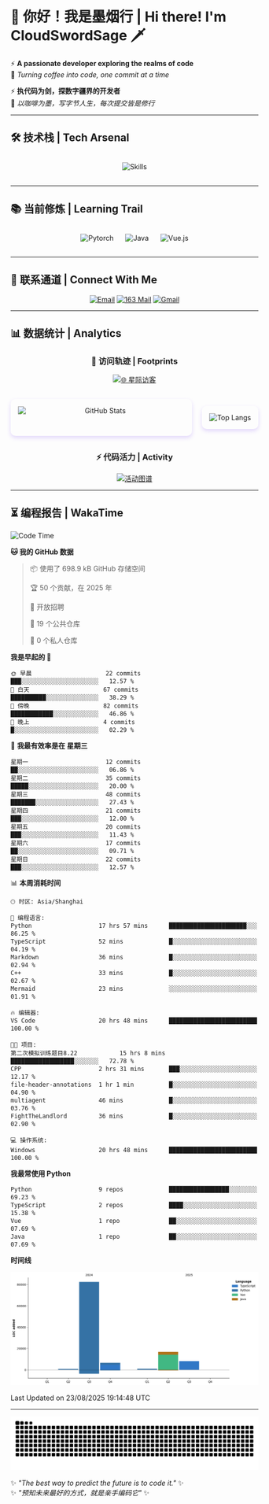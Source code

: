# 🌊 你好！我是墨烟行 | Hi there! I'm CloudSwordSage 🗡️

⚡ **A passionate developer exploring the realms of code**  
🌌 *Turning coffee into code, one commit at a time*

⚡ **执代码为剑，探数字疆界的开发者**  
🌌 *以咖啡为墨，写字节人生，每次提交皆是修行*

---

## 🛠️ 技术栈 | Tech Arsenal

<div align="center" style="margin: 20px 0;">
  <img src="https://skillicons.dev/icons?i=python,linux,git,github,html,css,js,ts" alt="Skills" style="height: 50px; margin: 10px;"/>
</div>

---

## 📚 当前修炼 | Learning Trail

<div align="center" style="margin: 20px 0;">
  <img src="https://img.shields.io/badge/PyTorch-EE4C2C?style=flat-square&logo=pytorch&logoColor=white" alt="Pytorch" style="height: 30px; margin: 10px;"/>
  <img src="https://img.shields.io/badge/Java-007396?style=flat-square&logo=openjdk&logoColor=white" alt="Java" style="height: 30px; margin: 10px;"/>
  <img src="https://img.shields.io/badge/Vue.js-4FC08D?style=flat-square&logo=vue.js&logoColor=white" alt="Vue.js" style="height: 30px; margin: 10px;"/>
</div>

---

## 📮 联系通道 | Connect With Me

<div align="center">
  
[![Email](https://img.shields.io/badge/QQ%20Mail-cloudswordsage@qq.com-168DEA?style=flat-square&logo=tencentqq)](mailto:cloudswordsage@qq.com)
[![163 Mail](https://img.shields.io/badge/163-zlf100518@163.com-DC143C?style=flat-square)](mailto:zlf100518@163.com)
[![Gmail](https://img.shields.io/badge/Gmail-zlf100518@gmail.com-EA4335?style=flat-square&logo=gmail)](mailto:zlf100518@gmail.com)

</div>

---

## 📊 数据统计 | Analytics

<div align="center">

### 🌌 访问轨迹 | Footprints

[![🌐 星际访客](https://count.getloli.com/get/@CloudSwordSage?theme=rule34)](https://github.com/CloudSwordSage)

<div style="display: flex; gap: 20px; margin: 30px 0">
  <img src="https://github-readme-stats.vercel.app/api?username=CloudSwordSage&show_icons=true&theme=midnight-purple&hide_border=true&include_all_commits=true&rank_icon=github&hide=issues&line_height=24" 
       alt="GitHub Stats" 
       style="flex: 1; box-shadow: 0 4px 8px rgba(122,63,247,0.2); border-radius: 10px; padding: 15px;"/>
  
  <img src="https://github-readme-stats.vercel.app/api/top-langs/?username=CloudSwordSage&layout=compact&theme=midnight-purple&hide_border=true&langs_count=6&card_width=300&exclude_repo=AI-Assistant"
       alt="Top Langs"
       style="flex: 1; box-shadow: 0 4px 8px rgba(122,63,247,0.2); border-radius: 10px; padding: 15px;"/>
</div>

### ⚡ 代码活力 | Activity

[![活动图谱](https://github-readme-activity-graph.vercel.app/graph?username=CloudSwordSage&theme=react-dark&hide_border=true&area=true&custom_title=代码能量流%20|%20Contribution%20Flow&radius=12&height=300)](https://github.com/CloudSwordSage)

</div>

---

## ⏳ 编程报告 | WakaTime

<!--START_SECTION:waka-->
![Code Time](http://img.shields.io/badge/Code%20Time-1%2C200%20hrs%2047%20mins-blue)

**🐱 我的 GitHub 数据** 

> 📦  使用了 698.9 kB GitHub 存储空间 
 > 
> 🏆 50 个贡献，在 2025 年
 > 
> 💼 开放招聘
 > 
> 📜 19 个公共仓库 
 > 
> 🔑 0 个私人仓库 
 > 
**我是早起的 🐤** 

```text
🌞 早晨                     22 commits          ███░░░░░░░░░░░░░░░░░░░░░░   12.57 % 
🌆 白天                     67 commits          ██████████░░░░░░░░░░░░░░░   38.29 % 
🌃 傍晚                     82 commits          ████████████░░░░░░░░░░░░░   46.86 % 
🌙 晚上                     4 commits           █░░░░░░░░░░░░░░░░░░░░░░░░   02.29 % 
```
📅 **我最有效率是在 星期三** 

```text
星期一                      12 commits          ██░░░░░░░░░░░░░░░░░░░░░░░   06.86 % 
星期二                      35 commits          █████░░░░░░░░░░░░░░░░░░░░   20.00 % 
星期三                      48 commits          ███████░░░░░░░░░░░░░░░░░░   27.43 % 
星期四                      21 commits          ███░░░░░░░░░░░░░░░░░░░░░░   12.00 % 
星期五                      20 commits          ███░░░░░░░░░░░░░░░░░░░░░░   11.43 % 
星期六                      17 commits          ██░░░░░░░░░░░░░░░░░░░░░░░   09.71 % 
星期日                      22 commits          ███░░░░░░░░░░░░░░░░░░░░░░   12.57 % 
```


📊 **本周消耗时间** 

```text
🕑︎ 时区: Asia/Shanghai

💬 编程语言: 
Python                   17 hrs 57 mins      ██████████████████████░░░   86.25 % 
TypeScript               52 mins             █░░░░░░░░░░░░░░░░░░░░░░░░   04.19 % 
Markdown                 36 mins             █░░░░░░░░░░░░░░░░░░░░░░░░   02.94 % 
C++                      33 mins             █░░░░░░░░░░░░░░░░░░░░░░░░   02.67 % 
Mermaid                  23 mins             ░░░░░░░░░░░░░░░░░░░░░░░░░   01.91 % 

🔥 编辑器: 
VS Code                  20 hrs 48 mins      █████████████████████████   100.00 % 

🐱‍💻 项目: 
第二次模拟训练题目8.22            15 hrs 8 mins       ██████████████████░░░░░░░   72.78 % 
CPP                      2 hrs 31 mins       ███░░░░░░░░░░░░░░░░░░░░░░   12.17 % 
file-header-annotations  1 hr 1 min          █░░░░░░░░░░░░░░░░░░░░░░░░   04.90 % 
multiagent               46 mins             █░░░░░░░░░░░░░░░░░░░░░░░░   03.76 % 
FightTheLandlord         36 mins             █░░░░░░░░░░░░░░░░░░░░░░░░   02.90 % 

💻 操作系统: 
Windows                  20 hrs 48 mins      █████████████████████████   100.00 % 
```

**我最常使用 Python** 

```text
Python                   9 repos             █████████████████░░░░░░░░   69.23 % 
TypeScript               2 repos             ████░░░░░░░░░░░░░░░░░░░░░   15.38 % 
Vue                      1 repo              ██░░░░░░░░░░░░░░░░░░░░░░░   07.69 % 
Java                     1 repo              ██░░░░░░░░░░░░░░░░░░░░░░░   07.69 % 
```



**时间线**

![Lines of Code chart](https://raw.githubusercontent.com/CloudSwordSage/CloudSwordSage/main/assets/bar_graph.png)


 Last Updated on 23/08/2025 19:14:48 UTC
<!--END_SECTION:waka-->

---

<div align="center">
  <img src="./assets/github-snake-dark.svg" alt="Contribution Snake" />
</div>

✨ *"The best way to predict the future is to code it."* ✨  
✨ *"预知未来最好的方式，就是亲手编码它"* ✨
